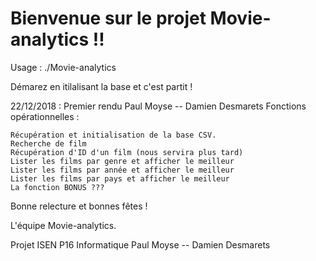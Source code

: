 # Bienvenue sur le projet Movie-analytics !!

Usage : ./Movie-analytics

Démarez en itilalisant la base et c'est partit ! 

22/12/2018 : Premier rendu
Paul Moyse -- Damien Desmarets
Fonctions opérationnelles :

    Récupération et initialisation de la base CSV.
    Recherche de film
    Récupération d'ID d'un film (nous servira plus tard)
    Lister les films par genre et afficher le meilleur
    Lister les films par année et afficher le meilleur
    Lister les films par pays et afficher le meilleur
    La fonction BONUS ???

Bonne relecture et bonnes fêtes !

L'équipe Movie-analytics.

Projet ISEN P16 Informatique
Paul Moyse -- Damien Desmarets
